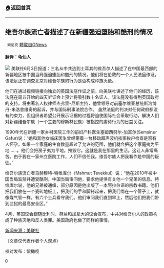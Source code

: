 ###  [:house:返回首頁](https://github.com/ourhimalayas/txt)
---

## 维吾尔族流亡者描述了在新疆强迫堕胎和酷刑的情况
` 索尼克` [轉載自GNews](https://gnews.org/zh-hans/1294661/)

#### 翻译：龟仙人
![]()![](https://gnews-media-offload.s3.amazonaws.com/wp-content/uploads/2021/06/03121031/C-11.jpg)
美联社6月3日报道：三名从中共逃到土耳其的维吾尔人描述了在中国最西部的新疆地区被中国当局强迫堕胎和酷刑的情况，他们将在伦敦的一个人民法庭作证，该法庭正在调查北京对维吾尔族的行为是否构成种族灭绝。

他们在通过视频链接向独立的英国法庭作证之前，向美联社讲述了他们的经历，该法庭在周五开始的四天听证会上预计将吸引数十名证人。该法庭没有得到英国政府的支持，将由著名人权律师杰弗里-尼斯主持，他曾领导对前塞尔维亚总统斯洛博丹-米洛舍维奇的起诉，并与国际刑事法院合作。 虽然法庭的判决对任何政府都没有约束力，但组织者希望公开展示证据的过程将迫使国际社会采取行动，解决人们对新疆维吾尔族（一个主要的穆斯林民族）被指控的虐待行为的日益关注。

1990年代在新疆一家乡村医院工作的前妇产科医生塞姆西努尔-加富尔(Semsinur Gafur)说：“她和其他女临床医生曾经带着一台移动超声波机挨家挨户检查是否有人怀孕。如果一个家庭的生育数量超过了允许的范围，他们就会把这个家庭夷为平地……。他们会把房子夷为平地，摧毁它。这就是我在那里的生活。这让人非常痛苦。由于我在一家州立医院工作，人们不信任我。维吾尔族人把我看作是中国的叛徒。”

维吾尔族流亡者马赫穆特-特维库尔（Mahmut Tevekkul）说：“他在2010年被中国当局监禁并遭受酷刑，中国当局审问他，要求他提供有关他一个兄弟的信息。特维库尔说，他的兄弟被通缉，部分原因是他出版了一本阿拉伯语的宗教书籍。他们把我们放在一个瓷砖地板上，把我们的手和脚铐起来，把我们绑在一个管子上，就像煤气管一样。有六个士兵看守我们。他们审问我们直到早上，然后他们把我们带到监狱的最高安全区。”

4月，英国议会跟随比利时、荷兰和加拿大的议会宣布，中共对维吾尔人的政策构成了种族灭绝和反人类罪。美国政府也做了同样的事情。

[新闻来源：美联社](https://apnews.com/article/only-on-ap-middle-east-europe-government-and-politics-76acafd6547fb7cc9ef03c0dd0156eab)

（文章仅代表作者个人观点）

校对发布：紫橄榄

0
